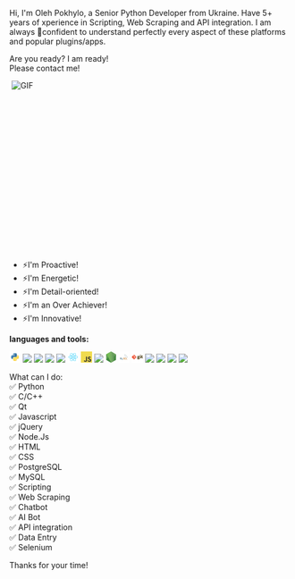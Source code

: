 Hi, I'm Oleh Pokhylo, a Senior Python Developer from Ukraine. 
Have 5+ years of xperience in Scripting, Web Scraping and API integration.
I am always 💪confident to understand perfectly every aspect of these platforms and popular plugins/apps.

Are you ready? I am ready!<br>Please contact me!

  <img align="right" alt="GIF" src="https://github.com/abhisheknaiidu/abhisheknaiidu/blob/master/code.gif?raw=true" width="500" height="320" />
  
- ⚡I'm Proactive!
- ⚡I'm Energetic!
- ⚡I'm Detail-oriented!
- ⚡I'm an Over Achiever!
- ⚡I'm Innovative!

**languages and tools:**  

<code><img height="20" src="https://raw.githubusercontent.com/github/explore/80688e429a7d4ef2fca1e82350fe8e3517d3494d/topics/python/python.png"></code>
<code><img height="20" src="https://www.google.com/url?sa=i&url=https%3A%2F%2Fwww.pngegg.com%2Fen%2Fpng-byoxw&psig=AOvVaw07YX_gTCi25tzmBcGSfLi9&ust=1702681193047000&source=images&cd=vfe&ved=0CBIQjRxqFwoTCMivqtvAj4MDFQAAAAAdAAAAABAE"></code>
<code><img height="20" src="https://upload.wikimedia.org/wikipedia/commons/thumb/a/a0/Qt_small.svg/2560px-Qt_small.svg.png"></code>
<code><img height="20" src="https://cdn.freebiesupply.com/logos/large/2x/perl-programming-language-logo-png-transparent.png"></code>
<code><img height="20" src="https://plugins.jetbrains.com/files/13691/387441/icon/pluginIcon.png"></code>
<code><img height="20" src="https://raw.githubusercontent.com/github/explore/80688e429a7d4ef2fca1e82350fe8e3517d3494d/topics/react/react.png"></code>
<code><img height="20" src="https://raw.githubusercontent.com/github/explore/80688e429a7d4ef2fca1e82350fe8e3517d3494d/topics/javascript/javascript.png"></code>
<code><img height="20" src="https://static-00.iconduck.com/assets.00/jquery-icon-2018x2048-nrk2gcih.png"></code>
<code><img height="20" src="https://raw.githubusercontent.com/github/explore/80688e429a7d4ef2fca1e82350fe8e3517d3494d/topics/nodejs/nodejs.png"></code>
<code><img height="20" src="https://raw.githubusercontent.com/github/explore/80688e429a7d4ef2fca1e82350fe8e3517d3494d/topics/mysql/mysql.png"></code>
<code><img height="20" src="https://raw.githubusercontent.com/github/explore/80688e429a7d4ef2fca1e82350fe8e3517d3494d/topics/git/git.png"></code>
<code><img height="20" src="https://static-00.iconduck.com/assets.00/bitbucket-icon-2048x2048-5a4hz8hr.png"></code>
<code><img height="20" src="https://cdn.iconscout.com/icon/free/png-256/free-asana-226537.png"></code>
<code><img height="20" src="https://cdn.iconscout.com/icon/free/png-256/free-jira-282222.png?f=webp"></code>
<code><img height="20" src="https://cdn.iconscout.com/icon/free/png-256/free-zoho-282840.png"></code>

What can I do: <br>
✅ Python<br>
✅ C/C++<br>
✅ Qt<br>
✅ Javascript<br>
✅ jQuery<br>
✅ Node.Js<br>
✅ HTML<br>
✅ CSS<br>
✅ PostgreSQL<br>
✅ MySQL<br>
✅ Scripting<br>
✅ Web Scraping<br>
✅ Chatbot<br>
✅ AI Bot<br>
✅ API integration<br>
✅ Data Entry<br>
✅ Selenium<br>

Thanks for your time!
